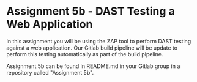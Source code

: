 # Assignment 5b - DAST Testing a Web Application

In this assignment you will be using the ZAP tool to perform DAST testing against a web application.  Our Gitlab build pipeline will be update to perform this testing automatically as part of the build pipeline.

Assignment 5b can be found in README.md in your Gitlab group in a repository called "Assignment 5b".